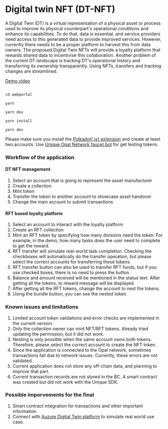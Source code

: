 # Digital twin NFT (DT-NFT)

A Digital Twin (DT) is a virtual representation of a physical asset or process used to improve its physical counterpart's operational conditions and enhance its capabilities. To do that, data is essential, and service providers need access to this generated data to provide improved services. However, currently there needs to be a proper platform to harvest this from data owners. The proposed Digital Twin NFTs will provide a loyalty platform that rewards shared data to incentivise this collaboration. Another problem of the current DT landscape is tracking DT's operational history and transferring its ownership transparently. Using NFTs, transfers and tracking changes are streamlined. 

[Demo video](https://youtu.be/Ju8dIW6mcjk)

```yarn create vite webportal --template=vue-ts

cd webportal

yarn

yarn dev

yarn install

yarn dev
```
Please make sure you install the [Polkadot{.js} extension](https://polkadot.js.org/extension/) and create at least two accounts.
Use [Unique Opal Network faucet bot](https://t.me/unique2faucet_opal_bot) for get testing tokens.

### Workflow of the application

#### DT NFT management
1. Select an account that is going to represent the asset manufacturer
2. Create a collection
3. Mint token
4. Transfer the token to another account to showcase asset handover
5. Change the main account to submit transactions

#### RFT based loyalty platform
1. Select an account to interact with the loyalty platform
2. Create an RFT collection
3. Mint an RFT token by specifying how many divisions need the token. For example, in the demo, how many tasks does the user need to complete to get the reward.
4. RFT transfer will simulate real-world task completion. Checking the checkboxes will automatically do the transfer operation, but please select the correct accounts for transferring these tokens.
5. RFT transfer button can also be used to transfer RFT funds, but if you use checked boxes, there is no need to press the button.
6. Balance and amount received will be mentioned in the status text. After getting all the tokens, to reward message will be displayed. 
7. After getting all the RFT tokens, change the account to nest the tokens. 
8. Using the bundle button, you can see the nested token.

### Known issues and limitations
1. Limited account token validations and error checks are implemented in the current version.
2. Only the collection owner can mint NFT/RFT tokens. Already tried updating the permission, but it did not work. 
3. Nesting is only possible when the same account owns both tokens. Therefore, please select the correct account to create the NFT token.
4. Since the application is connected to the Opal network, sometimes transactions fail due to network issues. Currently, these errors are not validated. 
5. Current application does not store any off-chain data, and planning to improve that part.
6. Current transaction records are not stored in the BC. A smart contract was created but did not work with the Unique SDK.

### Possible imporvements for the final
1. Smart contract integration for transactions and other important information.
2. Connect with [Auzure Digital Twin platform](https://explorer.digitaltwins.azure.net/3DScenes/demo) to simulate real world use case.